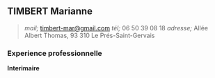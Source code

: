 ## TIMBERT Marianne

 > *mail;* timbert-mar@gmail.com
 > *tél;* 06 50 39 08 18
 > *adresse;* Allée Albert Thomas, 93 310 Le Prés-Saint-Gervais

 ### Experience professionnelle

 **Interimaire**
 
 
